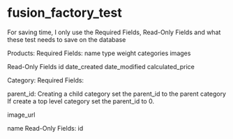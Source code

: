 # fusion_factory_test

For saving time, I only use the Required Fields, Read-Only Fields and what these test needs to save on the database

Products:
Required Fields:
name
type
weight
categories
images

Read-Only Fields
id
date_created
date_modified
calculated_price

Category:
Required Fields:

parent_id:
Creating a child category set the parent_id to the parent category
If create a top level category set the parent_id to 0.

image_url

name
Read-Only Fields:
id